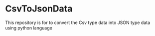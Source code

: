 # CsvToJsonData
This repository is for to convert the Csv type data into JSON type data using python language
